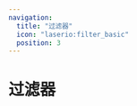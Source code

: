 ```yaml
---
navigation:
  title: "过滤器"
  icon: "laserio:filter_basic"
  position: 3
---
```


# 过滤器

<SubPages />